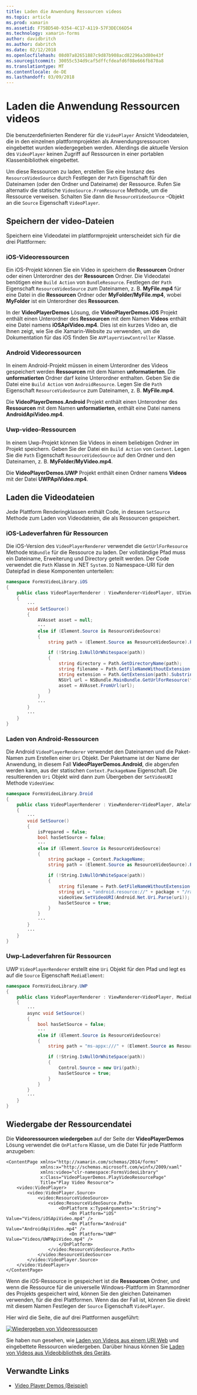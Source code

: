 ```yaml
---
title: Laden die Anwendung Ressourcen videos
ms.topic: article
ms.prod: xamarin
ms.assetid: F75BD540-9354-4C17-A119-57F3DEC66D54
ms.technology: xamarin-forms
author: davidbritch
ms.author: dabritch
ms.date: 02/12/2018
ms.openlocfilehash: 08d07a82651887c9d87b908acd82296a3d80e43f
ms.sourcegitcommit: 30055c534d9caf5dffcfdeafd6f08e666fb870a8
ms.translationtype: MT
ms.contentlocale: de-DE
ms.lasthandoff: 03/09/2018
---
```

# <a name="loading-application-resource-videos"></a>Laden die Anwendung Ressourcen videos

Die benutzerdefinierten Renderer für die `VideoPlayer` Ansicht Videodateien, die in den einzelnen plattformprojekten als Anwendungsressourcen eingebettet wurden wiedergegeben werden. Allerdings die aktuelle Version des `VideoPlayer` keinen Zugriff auf Ressourcen in einer portablen Klassenbibliothek eingebettet.

Um diese Ressourcen zu laden, erstellen Sie eine Instanz des `ResourceVideoSource` durch Festlegen der `Path` Eigenschaft für den Dateinamen (oder den Ordner und Dateiname) der Ressource. Rufen Sie alternativ die statische `VideoSource.FromResource` Methode, um die Ressource verweisen. Schalten Sie dann die `ResourceVideoSource` -Objekt an die `Source` Eigenschaft `VideoPlayer`. 

## <a name="storing-the-video-files"></a>Speichern der video-Dateien

Speichern eine Videodatei im plattformprojekt unterscheidet sich für die drei Plattformen:

### <a name="ios-video-resources"></a>iOS-Videoressourcen

Ein iOS-Projekt können Sie ein Video in speichern die **Ressourcen** Ordner oder einen Unterordner des der **Ressourcen** Ordner. Die Videodatei benötigen eine `Build Action` von `BundleResource`. Festlegen der `Path` Eigenschaft `ResourceVideoSource` zum Dateinamen, z. B. **MyFile.mp4** für eine Datei in die **Ressourcen** Ordner oder **MyFolder/MyFile.mp4**, wobei **MyFolder** ist ein Unterordner des **Ressourcen**.

In der **VideoPlayerDemos** Lösung, die **VideoPlayerDemos.iOS** Projekt enthält einen Unterordner des **Ressourcen** mit dem Namen **Videos** enthält eine Datei namens **iOSApiVideo.mp4**. Dies ist ein kurzes Video an, die Ihnen zeigt, wie Sie die Xamarin-Website zu verwenden, um die Dokumentation für das iOS finden Sie `AVPlayerViewController` Klasse.

### <a name="android-video-resources"></a>Android Videoressourcen

In einem Android-Projekt müssen in einem Unterordner des Videos gespeichert werden **Ressourcen** mit dem Namen **unformatierten**. Die **unformatierten** Ordner darf keine Unterordner enthalten. Geben Sie die Datei eine `Build Action` von `AndroidResource`. Legen Sie die `Path` Eigenschaft `ResourceVideoSource` zum Dateinamen, z. B. **MyFile.mp4**. 

Die **VideoPlayerDemos.Android** Projekt enthält einen Unterordner des **Ressourcen** mit dem Namen **unformatierten**, enthält eine Datei namens **AndroidApiVideo.mp4**. 

### <a name="uwp-video-resources"></a>Uwp-video-Ressourcen

In einem Uwp-Projekt können Sie Videos in einem beliebigen Ordner im Projekt speichern. Geben Sie der Datei ein `Build Action` von `Content`. Legen Sie die `Path` Eigenschaft `ResourceVideoSource` auf den Ordner und den Dateinamen, z. B. **MyFolder/MyVideo.mp4**. 

Die **VideoPlayerDemos.UWP** Projekt enthält einen Ordner namens **Videos** mit der Datei **UWPApiVideo.mp4**.

## <a name="loading-the-video-files"></a>Laden die Videodateien

Jede Plattform Renderingklassen enthält Code, in dessen `SetSource` Methode zum Laden von Videodateien, die als Ressourcen gespeichert.

### <a name="ios-resource-loading"></a>iOS-Ladeverfahren für Ressourcen

Die iOS-Version des `VideoPlayerRenderer` verwendet die `GetUrlForResource` Methode `NSBundle` für die Ressource zu laden. Der vollständige Pfad muss ein Dateiname, Erweiterung und Directory geteilt werden. Der Code verwendet die `Path` Klasse in .NET `System.IO` Namespace-URI für den Dateipfad in diese Komponenten unterteilen:

```csharp
namespace FormsVideoLibrary.iOS
{
    public class VideoPlayerRenderer : ViewRenderer<VideoPlayer, UIView>
    {
        ···
        void SetSource()
        {
            AVAsset asset = null;
            ···
            else if (Element.Source is ResourceVideoSource)
            {
                string path = (Element.Source as ResourceVideoSource).Path;

                if (!String.IsNullOrWhitespace(path))
                {
                    string directory = Path.GetDirectoryName(path);
                    string filename = Path.GetFileNameWithoutExtension(path);
                    string extension = Path.GetExtension(path).Substring(1);
                    NSUrl url = NSBundle.MainBundle.GetUrlForResource(filename, extension, directory);
                    asset = AVAsset.FromUrl(url);
                }
            }
            ···
        }
        ···
    }
}
```

### <a name="android-resource-loading"></a>Laden von Android-Ressourcen

Die Android `VideoPlayerRenderer` verwendet den Dateinamen und die Paket-Namen zum Erstellen einer `Uri` Objekt. Der Paketname ist der Name der Anwendung, in diesem Fall **VideoPlayerDemos.Android**, die abgerufen werden kann, aus der statischen `Context.PackageName` Eigenschaft. Die resultierenden `Uri` Objekt wird dann zum Übergeben der `SetVideoURI` Methode `VideoView`:

```csharp
namespace FormsVideoLibrary.Droid
{
    public class VideoPlayerRenderer : ViewRenderer<VideoPlayer, ARelativeLayout>
    {
        ···    
        void SetSource()
        {
            isPrepared = false;
            bool hasSetSource = false;
            ···
            else if (Element.Source is ResourceVideoSource)
            {
                string package = Context.PackageName;
                string path = (Element.Source as ResourceVideoSource).Path;

                if (!String.IsNullOrWhiteSpace(path))
                {
                    string filename = Path.GetFileNameWithoutExtension(path).ToLowerInvariant();
                    string uri = "android.resource://" + package + "/raw/" + filename;
                    videoView.SetVideoURI(Android.Net.Uri.Parse(uri));
                    hasSetSource = true;
                }
            }
            ···
        }
        ···
    }
}
```

### <a name="uwp-resource-loading"></a>Uwp-Ladeverfahren für Ressourcen

UWP `VideoPlayerRenderer` erstellt eine `Uri` Objekt für den Pfad und legt es auf die `Source` Eigenschaft `MediaElement`:

```csharp
namespace FormsVideoLibrary.UWP
{
    public class VideoPlayerRenderer : ViewRenderer<VideoPlayer, MediaElement>
    {
        ···
        async void SetSource()
        {
            bool hasSetSource = false;
            ···
            else if (Element.Source is ResourceVideoSource)
            {
                string path = "ms-appx:///" + (Element.Source as ResourceVideoSource).Path;

                if (!String.IsNullOrWhiteSpace(path))
                {
                    Control.Source = new Uri(path);
                    hasSetSource = true;
                }
            }
        }
        ···
    }
}
```

## <a name="playing-the-resource-file"></a>Wiedergabe der Ressourcendatei

Die **Videoressourcen wiedergeben** auf der Seite der **VideoPlayerDemos** Lösung verwendet die `OnPlatform` Klasse, um die Datei für jede Plattform anzugeben:

```xaml
<ContentPage xmlns="http://xamarin.com/schemas/2014/forms"
             xmlns:x="http://schemas.microsoft.com/winfx/2009/xaml"
             xmlns:video="clr-namespace:FormsVideoLibrary"
             x:Class="VideoPlayerDemos.PlayVideoResourcePage"
             Title="Play Video Resource">
    <video:VideoPlayer>
        <video:VideoPlayer.Source>
            <video:ResourceVideoSource>
                <video:ResourceVideoSource.Path>
                    <OnPlatform x:TypeArguments="x:String">
                        <On Platform="iOS" Value="Videos/iOSApiVideo.mp4" />
                        <On Platform="Android" Value="AndroidApiVideo.mp4" />
                        <On Platform="UWP" Value="Videos/UWPApiVideo.mp4" />
                    </OnPlatform>
                </video:ResourceVideoSource.Path>
            </video:ResourceVideoSource>
        </video:VideoPlayer.Source>
    </video:VideoPlayer>
</ContentPage>
```

Wenn die iOS-Ressource in gespeichert ist die **Ressourcen** Ordner, und wenn die Ressource für die universelle Windows-Plattform im Stammordner des Projekts gespeichert wird, können Sie den gleichen Dateinamen verwenden, für die drei Plattformen. Wenn das der Fall ist, können Sie direkt mit diesem Namen Festlegen der `Source` Eigenschaft `VideoPlayer`. 

Hier wird die Seite, die auf drei Plattformen ausgeführt:

[![Wiedergeben von Videoressourcen](loading-resources-images/playvideoresource-small.png "Videoressourcen wiedergeben")](loading-resources-images/playvideoresource-large.png#lightbox "Videoressourcen wiedergeben")

Sie haben nun gesehen, wie [Laden von Videos aus einem URI Web](web-videos.md) und eingebettete Ressourcen wiedergeben. Darüber hinaus können Sie [Laden von Videos aus Videobibliothek des Geräts](accessing-library.md).


## <a name="related-links"></a>Verwandte Links

- [Video Player Demos (Beispiel)](https://developer.xamarin.com/samples/xamarin-forms/customrenderers/VideoPlayerDemos/)
